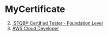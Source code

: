 # MyCertificate
2. [ISTQB® Certified Tester - Foundation Level](https://skillshub.isqi.org/e268f9ae-2dd5-40be-9ff0-caa4c64798a6#gs.3rw7me)
1. [AWS Cloud Developer](https://graduation.udacity.com/confirm/DCQKCWPM)
